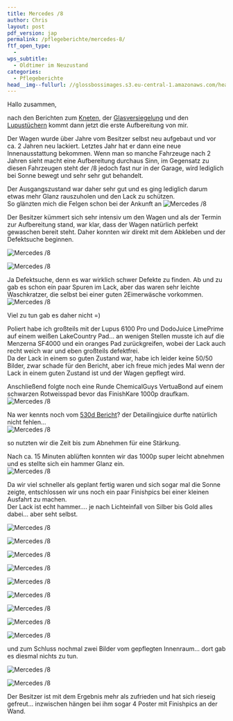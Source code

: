 ```yaml
---
title: Mercedes /8
author: Chris
layout: post
pdf_version: jap
permalink: /pflegeberichte/mercedes-8/
ftf_open_type:
  - 
wps_subtitle:
  - Oldtimer im Neuzustand
categories:
  - Pflegeberichte
head__img--fullurl: //glossbossimages.s3.eu-central-1.amazonaws.com/headerimg/merc-8.jpg
---
```

Hallo zusammen,

nach den Berichten zum [Kneten][1], der [Glasversiegelung][2] und den [Lupustüchern][3] kommt dann jetzt die erste Aufbereitung von mir.

Der Wagen wurde über Jahre vom Besitzer selbst neu aufgebaut und vor ca. 2 Jahren neu lackiert. Letztes Jahr hat er dann eine neue Innenausstattung bekommen. Wenn man so manche Fahrzeuge nach 2 Jahren sieht macht eine Aufbereitung durchaus Sinn, im Gegensatz zu diesen Fahrzeugen steht der /8 jedoch fast nur in der Garage, wird lediglich bei Sonne bewegt und sehr sehr gut behandelt.

Der Ausgangszustand war daher sehr gut und es ging lediglich darum etwas mehr Glanz rauszuholen und den Lack zu schützen.  
So glänzten mich die Felgen schon bei der Ankunft an ![Mercedes /8](//glossbossimages.s3.eu-central-1.amazonaws.com/criz/strich8/DSC_0005.jpg)

Der Besitzer kümmert sich sehr intensiv um den Wagen und als der Termin zur Aufbereitung stand, war klar, dass der Wagen natürlich perfekt gewaschen bereit steht. Daher konnten wir direkt mit dem Abkleben und der Defektsuche beginnen. 
 
![Mercedes /8](//glossbossimages.s3.eu-central-1.amazonaws.com/criz/strich8/DSC_0001.jpg)

![Mercedes /8](//glossbossimages.s3.eu-central-1.amazonaws.com/criz/strich8/DSC_0004.jpg)

Ja Defektsuche, denn es war wirklich schwer Defekte zu finden. Ab und zu gab es schon ein paar Spuren im Lack, aber das waren sehr leichte Waschkratzer, die selbst bei einer guten 2Eimerwäsche vorkommen.  
![Mercedes /8](//glossbossimages.s3.eu-central-1.amazonaws.com/criz/strich8/DSC_0009.jpg)

Viel zu tun gab es daher nicht =)

Poliert habe ich großteils mit der Lupus 6100 Pro und DodoJuice LimePrime auf einem weißen LakeCountry Pad&#8230; an wenigen Stellen musste ich auf die Menzerna SF4000 und ein oranges Pad zurückgreifen, wobei der Lack auch recht weich war und eben großteils defektfrei.  
Da der Lack in einem so guten Zustand war, habe ich leider keine 50/50 Bilder, zwar schade für den Bericht, aber ich freue mich jedes Mal wenn der Lack in einem guten Zustand ist und der Wagen gepflegt wird.

Anschließend folgte noch eine Runde ChemicalGuys VertuaBond auf einem schwarzen Rotweisspad bevor das FinishKare 1000p draufkam.  
![Mercedes /8](//glossbossimages.s3.eu-central-1.amazonaws.com/criz/strich8/DSC_0014.jpg)

Na wer kennts noch vom [530d Bericht][4]? der Detailingjuice durfte natürlich nicht fehlen&#8230;  
![Mercedes /8](//glossbossimages.s3.eu-central-1.amazonaws.com/criz/strich8/DSC_0015.jpg)

so nutzten wir die Zeit bis zum Abnehmen für eine Stärkung.

Nach ca. 15 Minuten ablüften konnten wir das 1000p super leicht abnehmen und es stellte sich ein hammer Glanz ein.  
![Mercedes /8](//glossbossimages.s3.eu-central-1.amazonaws.com/criz/strich8/DSC_0017.jpg)

Da wir viel schneller als geplant fertig waren und sich sogar mal die Sonne zeigte, entschlossen wir uns noch ein paar Finishpics bei einer kleinen Ausfahrt zu machen.  
Der Lack ist echt hammer&#8230;. je nach Lichteinfall von Silber bis Gold alles dabei&#8230; aber seht selbst.

![Mercedes /8](//glossbossimages.s3.eu-central-1.amazonaws.com/criz/strich8/DSC_0019.jpg)

![Mercedes /8](//glossbossimages.s3.eu-central-1.amazonaws.com/criz/strich8/DSC_0021.jpg)

![Mercedes /8](//glossbossimages.s3.eu-central-1.amazonaws.com/criz/strich8/DSC_0026.jpg)

![Mercedes /8](//glossbossimages.s3.eu-central-1.amazonaws.com/criz/strich8/DSC_0033.jpg)

![Mercedes /8](//glossbossimages.s3.eu-central-1.amazonaws.com/criz/strich8/DSC_0040.jpg)

![Mercedes /8](//glossbossimages.s3.eu-central-1.amazonaws.com/criz/strich8/DSC_0044.jpg)

![Mercedes /8](//glossbossimages.s3.eu-central-1.amazonaws.com/criz/strich8/DSC_0047.jpg)

![Mercedes /8](//glossbossimages.s3.eu-central-1.amazonaws.com/criz/strich8/DSC_0053.jpg)

![Mercedes /8](//glossbossimages.s3.eu-central-1.amazonaws.com/criz/strich8/DSC_0056.jpg)

und zum Schluss nochmal zwei Bilder vom gepflegten Innenraum&#8230; dort gab es diesmal nichts zu tun.

![Mercedes /8](//glossbossimages.s3.eu-central-1.amazonaws.com/criz/strich8/DSC_0061.jpg)

![Mercedes /8](//glossbossimages.s3.eu-central-1.amazonaws.com/criz/strich8/DSC_0063.jpg)

Der Besitzer ist mit dem Ergebnis mehr als zufrieden und hat sich rieseig gefreut&#8230; inzwischen hängen bei ihm sogar 4 Poster mit Finishpics an der Wand.

 [1]: http://glossboss.de/anleitungen/lackreinigungsknete-richtig-anwenden/
 [2]: http://glossboss.de/anleitungen/glasversiegelungen-richtig-anwenden/
 [3]: http://glossboss.de/produkttest/test-mikrofasertuecher-von-lupus/
 [4]: http://glossboss.de/pflegeberichte/bmw-530d-f10/
